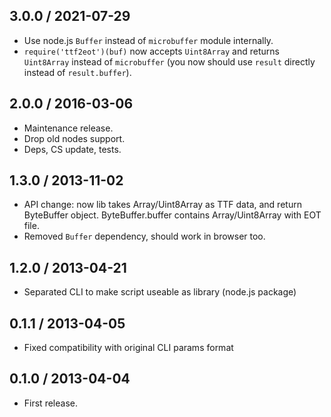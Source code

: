 3.0.0 / 2021-07-29
------------------

- Use node.js `Buffer` instead of `microbuffer` module internally.
- `require('ttf2eot')(buf)` now accepts `Uint8Array` and returns `Uint8Array` instead
  of `microbuffer` (you now should use `result` directly instead of `result.buffer`).


2.0.0 / 2016-03-06
------------------

- Maintenance release.
- Drop old nodes support.
- Deps, CS update, tests.


1.3.0 / 2013-11-02
------------------

- API change: now lib takes Array/Uint8Array as TTF data,
  and return ByteBuffer object. ByteBuffer.buffer contains
  Array/Uint8Array with EOT file.
- Removed `Buffer` dependency, should work in browser too.


1.2.0 / 2013-04-21
------------------

- Separated CLI to make script useable as library (node.js package)


0.1.1 / 2013-04-05
------------------

- Fixed compatibility with original CLI params format

0.1.0 / 2013-04-04
------------------

- First release.

